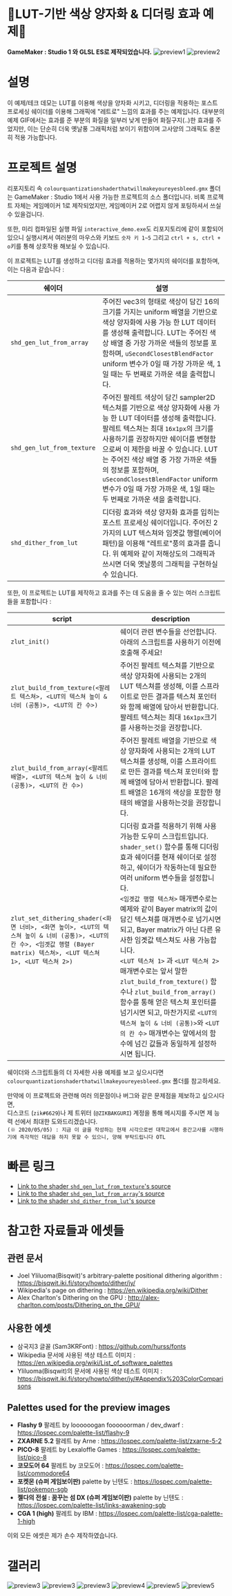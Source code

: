 # :rainbow:LUT-기반 색상 양자화 & 디더링 효과 예제:rainbow:
**GameMaker : Studio 1 와 GLSL ES로 제작되었습니다.**
![preview1](pics/preview1.gif)
![preview2](pics/preview6.gif)

# 설명
이 예제/테크 데모는 LUT를 이용해 색상을 양자화 시키고, 디더링을 적용하는 포스트 프로세싱 쉐이더를 이용해 그래픽에 "레트로" 느낌의 효과를 주는 예제입니다.
대부분의 예제 GIF에서는 효과를 준 부분의 화질을 일부러 낮게 만들어 화질구지(..)한 효과를 주었지만, 이는 단순히 더욱 옛날풍 그래픽처럼 보이기 위함이며 고사양의 그래픽도 충분히 적용 가능합니다.

# 프로젝트 설명
리포지토리 속 `colourquantizationshaderthatwillmakeyoureyesbleed.gmx` 폴더는 GameMaker : Studio 1에서 사용 가능한 프로젝트의 소스 폴더입니다.
비록 프로젝트 자체는 게임메이커 1로 제작되었지만, 게임메이커 2로 어렵지 않게 포팅하셔서 쓰실 수 있을겁니다.

또한, 미리 컴파일된 실행 파일 `interactive_demo.exe`도 리포지토리에 같이 포함되어 있으니 실행시켜서 여러분의 마우스와 키보드 `숫자 키 1~5` 그리고 `ctrl + s, ctrl + o`키를 통해 상호작용 해보실 수 있습니다.

이 프로젝트는 LUT를 생성하고 디더링 효과를 적용하는 몇가지의 쉐이더를 포함하며, 이는 다음과 같습니다 :

| 쉐이더 | 설명 |
|-|-|
| `shd_gen_lut_from_array` | 주어진 vec3의 형태로 색상이 담긴 16의 크기를 가지는 uniform 배열을 기반으로 색상 양자화에 사용 가능 한 LUT 데이터를 생성해 출력합니다. LUT는 주어진 색상 배열 중 가장 가까운 색들의 정보를 포함하며, `uSecondClosestBlendFactor` uniform 변수가 0일 때 가장 가까운 색, 1일 때는 두 번째로 가까운 색을 출력합니다. |
| `shd_gen_lut_from_texture` | 주어진 팔레트 색상이 담긴 sampler2D 텍스쳐를 기반으로 색상 양자화에 사용 가능 한 LUT 데이터를 생성해 출력합니다. 팔레트 텍스쳐는 최대 `16x1px`의 크기를 사용하기를 권장하지만 쉐이더를 변형함으로써 이 제한을 바꿀 수 있습니다. LUT는 주어진 색상 배열 중 가장 가까운 색들의 정보를 포함하며, `uSecondClosestBlendFactor` uniform 변수가 0일 때 가장 가까운 색, 1일 때는 두 번째로 가까운 색을 출력합니다. |
| `shd_dither_from_lut` | 디더링 효과와 색상 양자화 효과를 입히는 포스트 프로세싱 쉐이더입니다. 주어진 2가지의 LUT 텍스쳐와 임곗값 행렬(베이어 패턴)을 이용해 "레트로"풍의 효과를 줍니다. 위 예제와 같이 저해상도의 그래픽과 쓰시면 더욱 옛날풍의 그래픽을 구현하실 수 있습니다. |

또한, 이 프로젝트는 LUT를 제작하고 효과를 주는 데 도움을 줄 수 있는 여러 스크립트들을 포함합니다 :

| script | description |
|-|-|
| `zlut_init()` | 쉐이더 관련 변수들을 선언합니다. 아래의 스크립트를 사용하기 이전에 호출해 주세요! |
| `zlut_build_from_texture(<팔레트 텍스쳐>, <LUT의 텍스쳐 높이 & 너비 (공통)>, <LUT의 칸 수>)` | 주어진 팔레트 텍스쳐를 기반으로 색상 양자화에 사용되는 2개의 LUT 텍스쳐를 생성해, 이를 스프라이트로 만든 결과를 텍스쳐 포인터와 함께 배열에 담아서 반환합니다. 팔레트 텍스쳐는 최대 `16x1px`크기를 사용하는것을 권장합니다. |
| `zlut_build_from_array(<팔레트 배열>, <LUT의 텍스쳐 높이 & 너비 (공통)>, <LUT의 칸 수>)` | 주어진 팔레트 배열을 기반으로 색상 양자화에 사용되는 2개의 LUT 텍스쳐를 생성해, 이를 스프라이트로 만든 결과를 텍스쳐 포인터와 함께 배열에 담아서 반환합니다. 팔레트 배열은 16개의 색상을 포함한 형태의 배열을 사용하는것을 권장합니다. |
| `zlut_set_dithering_shader(<화면 너비>, <화면 높이>, <LUT의 텍스쳐 높이 & 너비 (공통)>, <LUT의 칸 수>, <임곗값 행렬 (Bayer matrix) 텍스쳐>, <LUT 텍스쳐 1>, <LUT 텍스쳐 2>)` | 디더링 효과를 적용하기 위해 사용 가능한 도우미 스크립트입니다. `shader_set()` 함수를 통해 디더링 효과 쉐이더를 현재 쉐이더로 설정하고, 쉐이더가 작동하는데 필요한 여러 uniform 변수들을 설정합니다.</br>`<임곗값 행렬 텍스쳐>` 매개변수로는 예제와 같이 Bayer matrix의 값이 담긴 텍스쳐를 매개변수로 넘기시면 되고, Bayer matrix가 아닌 다른 유사한 임곗값 텍스쳐도 사용 가능합니다.</br>`<LUT 텍스쳐 1>` 과 `<LUT 텍스쳐 2>` 매개변수로는 앞서 말한 `zlut_build_from_texture()` 함수나 `zlut_build_from_array()` 함수를 통해 얻은 텍스쳐 포인터를 넘기시면 되고, 마찬가지로 `<LUT의 텍스쳐 높이 & 너비 (공통)>`와 `<LUT의 칸 수>` 매개변수는 앞에서의 함수에 넘긴 값들과 동일하게 설정하시면 됩니다. |

쉐이더와 스크립트들의 더 자세한 사용 예제를 보고 싶으시다면 `colourquantizationshaderthatwillmakeyoureyesbleed.gmx` 폴더를 참고하세요.

만약에 이 프로젝트와 관련해 여러 의문점이나 버그와 같은 문제점을 제보하고 싶으시다면,</br>
디스코드 (`zik#6629`)나 제 트위터 (`@ZIKBAKGURI`) 계정을 통해 메시지를 주시면 제 능력 선에서 최대한 도와드리겠습니다.</br>
`(※ 2020/05/05) : 지금 이 글을 작성하는 현재 시각으로썬 대학교에서 중간고사를 시행하기에 즉각적인 대답을 하지 못할 수 있으니, 양해 부탁드립니다 OTL`

# 빠른 링크
* [Link to the shader `shd_gen_lut_from_texture`'s source](colourquantizationshaderthatwillmakeyoureyesbleed.gmx\shaders\shd_gen_lut_from_texture.shader)
* [Link to the shader `shd_gen_lut_from_array`'s source](colourquantizationshaderthatwillmakeyoureyesbleed.gmx\shaders\shd_gen_lut_from_array.shader)
* [Link to the shader `shd_dither_from_lut`'s source](colourquantizationshaderthatwillmakeyoureyesbleed.gmx\shaders\shd_dither_from_lut.shader)

# 참고한 자료들과 에셋들
## 관련 문서
* Joel Yliluoma(Bisqwit)'s arbitrary-palette positional dithering algorithm : https://bisqwit.iki.fi/story/howto/dither/jy/
* Wikipedia's page on dithering : https://en.wikipedia.org/wiki/Dither
* Alex Charlton's Dithering on the GPU : http://alex-charlton.com/posts/Dithering_on_the_GPU/
## 사용한 에셋
* 삼국지3 글꼴 (Sam3KRFont) : https://github.com/hurss/fonts
* Wikipedia 문서에 사용된 색상 테스트 이미지 : https://en.wikipedia.org/wiki/List_of_software_palettes
* Yliluoma(Bisqwit)의 문서에 사용된 색상 테스트 이미지 : https://bisqwit.iki.fi/story/howto/dither/jy/#Appendix%203ColorComparisons

## Palettes used for the preview images
* **Flashy 9** 팔레트 by loooooogan foooooorman / dev_dwarf : https://lospec.com/palette-list/flashy-9
* **ZXARNE 5.2** 팔레트 by Arne : https://lospec.com/palette-list/zxarne-5-2
* **PICO-8** 팔레트 by Lexaloffle Games : https://lospec.com/palette-list/pico-8
* **코모도어 64** 팔레트 by 코모도어 : https://lospec.com/palette-list/commodore64
* **포켓몬 (슈퍼 게임보이판)** palette by 닌텐도 : https://lospec.com/palette-list/pokemon-sgb
* **젤다의 전설 : 꿈꾸는 섬 DX (슈퍼 게임보이판)** palette by 닌텐도 : https://lospec.com/palette-list/links-awakening-sgb
* **CGA 1 (high)** 팔레트 by IBM : https://lospec.com/palette-list/cga-palette-1-high

이외 모든 에셋은 제가 손수 제작하였습니다.

# 갤러리
![preview3](pics/preview1.gif)
![preview3](pics/preview6.gif)
![preview3](pics/preview3.png)
![preview4](pics/preview2.png)
![preview5](pics/preview4.png)
![preview5](pics/preview5.png)